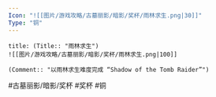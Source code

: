 ```yaml
---
Icon: "![[图片/游戏攻略/古墓丽影/暗影/奖杯/雨林求生.png|30]]"
Type: "铜"
---
```

```ad-common-bronze-trophy
title: (Title:: "雨林求生")
![[图片/游戏攻略/古墓丽影/暗影/奖杯/雨林求生.png|100]]

(Comment:: "以雨林求生难度完成 “Shadow of the Tomb Raider”")
```

#古墓丽影/暗影/奖杯 #奖杯 #铜
